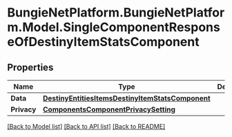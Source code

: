 # BungieNetPlatform.BungieNetPlatform.Model.SingleComponentResponseOfDestinyItemStatsComponent
## Properties

Name | Type | Description | Notes
------------ | ------------- | ------------- | -------------
**Data** | [**DestinyEntitiesItemsDestinyItemStatsComponent**](DestinyEntitiesItemsDestinyItemStatsComponent.md) |  | [optional] 
**Privacy** | [**ComponentsComponentPrivacySetting**](ComponentsComponentPrivacySetting.md) |  | [optional] 

[[Back to Model list]](../README.md#documentation-for-models) [[Back to API list]](../README.md#documentation-for-api-endpoints) [[Back to README]](../README.md)

